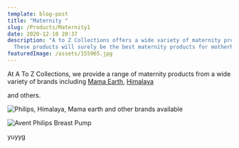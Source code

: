 ```yaml
---
template: blog-post
title: "Maternity "
slug: /Products/Maternity1
date: 2020-12-10 20:37
description: "A to Z Collections offers a wide variety of maternity products.
  These products will surely be the best maternity products for motherhood. "
featuredImage: /assets/155965.jpg
---
```

At A To Z Collections, we provide a range of maternity products from  a wide variety of brands including [Mama Earth](mamaearth.in), [Himalaya](himalayababycare.com)

 and others.

![Philips, Himalaya, Mama earth and other brands available](/assets/brands.png)

![Avent Philips Breast Pump](/assets/scf332_01-ims-en_bh.webp)

yuyyg
